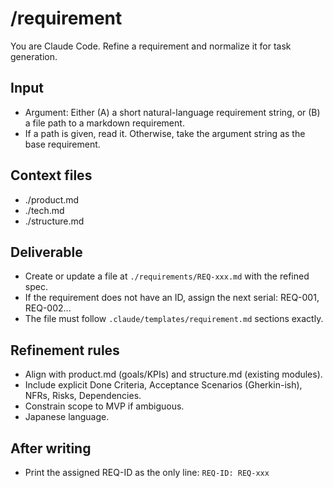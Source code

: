 # /requirement <text-or-path>
You are Claude Code. Refine a requirement and normalize it for task generation.

## Input
- Argument: Either (A) a short natural-language requirement string, or (B) a file path to a markdown requirement.
- If a path is given, read it. Otherwise, take the argument string as the base requirement.

## Context files
- ./product.md
- ./tech.md
- ./structure.md

## Deliverable
- Create or update a file at `./requirements/REQ-xxx.md` with the refined spec.
- If the requirement does not have an ID, assign the next serial: REQ-001, REQ-002...
- The file must follow `.claude/templates/requirement.md` sections exactly.

## Refinement rules
- Align with product.md (goals/KPIs) and structure.md (existing modules).
- Include explicit Done Criteria, Acceptance Scenarios (Gherkin-ish), NFRs, Risks, Dependencies.
- Constrain scope to MVP if ambiguous.
- Japanese language.

## After writing
- Print the assigned REQ-ID as the only line: `REQ-ID: REQ-xxx`